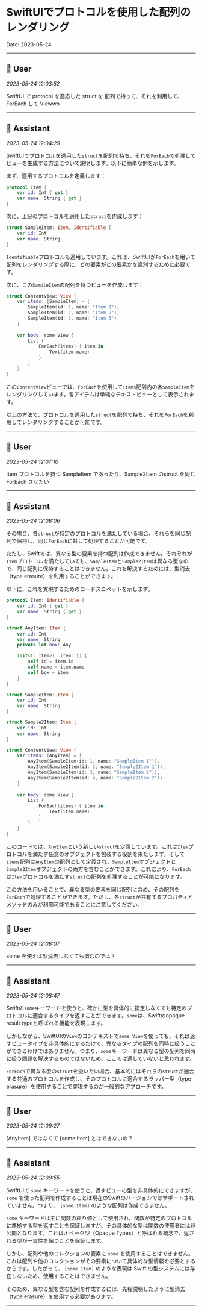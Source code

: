 # SwiftUIでプロトコルを使用した配列のレンダリング

Date: 2023-05-24

---

## 👤 User
*2023-05-24 12:03:52*

SwiftUI で protocol を適応した struct を 配列で持って、それを利用して、ForEach して Viewwo

---

## 🤖 Assistant
*2023-05-24 12:04:29*

SwiftUIでプロトコルを適用した`struct`を配列で持ち、それを`ForEach`で処理してビューを生成する方法について説明します。以下に簡単な例を示します。

まず、適用するプロトコルを定義します：

```swift
protocol Item {
    var id: Int { get }
    var name: String { get }
}
```

次に、上記のプロトコルを適用した`struct`を作成します：

```swift
struct SampleItem: Item, Identifiable {
    var id: Int
    var name: String
}
```

`Identifiable`プロトコルも適用しています。これは、SwiftUIが`ForEach`を用いて配列をレンダリングする際に、どの要素がどの要素かを識別するために必要です。

次に、この`SampleItem`の配列を持つビューを作成します：

```swift
struct ContentView: View {
    var items: [SampleItem] = [
        SampleItem(id: 1, name: "Item 1"),
        SampleItem(id: 2, name: "Item 2"),
        SampleItem(id: 3, name: "Item 3")
    ]
    
    var body: some View {
        List {
            ForEach(items) { item in
                Text(item.name)
            }
        }
    }
}
```

この`ContentView`ビューでは、`ForEach`を使用して`items`配列内の各`SampleItem`をレンダリングしています。各アイテムは単純なテキストビューとして表示されます。

以上の方法で、プロトコルを適用した`struct`を配列で持ち、それを`ForEach`を利用してレンダリングすることが可能です。

---

## 👤 User
*2023-05-24 12:07:10*

Item プロトコルを持つ SampleItem であったり、Sample2Item のstruct を同じForEach させたい

---

## 🤖 Assistant
*2023-05-24 12:08:06*

その場合、各`struct`が特定のプロトコルを満たしている場合、それらを同じ配列で保持し、同じ`ForEach`に対して処理することが可能です。

ただし、Swiftでは、異なる型の要素を持つ配列は作成できません。それぞれが`Item`プロトコルを満たしていても、`SampleItem`と`Sample2Item`は異なる型なので、同じ配列に保持することはできません。これを解決するためには、型消去（type erasure）を利用することができます。

以下に、これを実現するためのコードスニペットを示します。

```swift
protocol Item: Identifiable {
    var id: Int { get }
    var name: String { get }
}

struct AnyItem: Item {
    var id: Int
    var name: String
    private let box: Any

    init<I: Item>(_ item: I) {
        self.id = item.id
        self.name = item.name
        self.box = item
    }
}

struct SampleItem: Item {
    var id: Int
    var name: String
}

struct Sample2Item: Item {
    var id: Int
    var name: String
}

struct ContentView: View {
    var items: [AnyItem] = [
        AnyItem(SampleItem(id: 1, name: "SampleItem 1")),
        AnyItem(Sample2Item(id: 2, name: "Sample2Item 1")),
        AnyItem(SampleItem(id: 3, name: "SampleItem 2")),
        AnyItem(Sample2Item(id: 4, name: "Sample2Item 2"))
    ]
    
    var body: some View {
        List {
            ForEach(items) { item in
                Text(item.name)
            }
        }
    }
}
```

このコードでは、`AnyItem`という新しい`struct`を定義しています。これは`Item`プロトコルを満たす任意のオブジェクトを包装する役割を果たします。そして`items`配列は`AnyItem`の配列として定義され、`SampleItem`オブジェクトと`Sample2Item`オブジェクトの両方を含むことができます。これにより、`ForEach`は`Item`プロトコルを満たす`struct`の配列を処理することが可能になります。

この方法を用いることで、異なる型の要素を同じ配列に含め、その配列を`ForEach`で処理することができます。ただし、各`struct`が共有するプロパティとメソッドのみが利用可能であることに注意してください。

---

## 👤 User
*2023-05-24 12:08:07*

some を使えば型消去しなくても済むのでは？

---

## 🤖 Assistant
*2023-05-24 12:08:47*

Swiftの`some`キーワードを使うと、確かに型を具体的に指定しなくても特定のプロトコルに適合するタイプを返すことができます。`some`は、Swiftのopaque result typeと呼ばれる機能を表現します。

しかしながら、SwiftUIの`View`のコンテキストで`some View`を使っても、それは返すビュータイプを非具体的にするだけで、異なるタイプの配列を同時に扱うことができるわけではありません。つまり、`some`キーワードは異なる型の配列を同時に扱う問題を解決するものではないため、ここでは適していないと思われます。

`ForEach`で異なる型の`struct`を扱いたい場合、基本的にはそれらの`struct`が適合する共通のプロトコルを作成し、そのプロトコルに適合するラッパー型（type erasure）を使用することで実現するのが一般的なアプローチです。

---

## 👤 User
*2023-05-24 12:09:27*

[AnyItem] ではなくて [some Item] とはできないの？

---

## 🤖 Assistant
*2023-05-24 12:09:55*

SwiftUIで `some` キーワードを使うと、返すビューの型を非具体的にできますが、`some` を使った配列を作成することは現在のSwiftのバージョンではサポートされていません。つまり、 `[some Item]` のような配列は作成できません。

`some` キーワードは主に関数の戻り値として使用され、関数が特定のプロトコルに準拠する型を返すことを保証しますが、その具体的な型は関数の使用者には非公開となります。これはオペーク型（Opaque Types）と呼ばれる概念で、返される型が一貫性を保つことを保証します。

しかし、配列や他のコレクションの要素に `some` を使用することはできません。これは配列や他のコレクションがその要素について具体的な型情報を必要とするからです。したがって、 `[some Item]` のような表現は Swift の型システムには存在しないため、使用することはできません。

そのため、異なる型を含む配列を作成するには、先程説明したように型消去（type erasure）を使用する必要があります。

---
